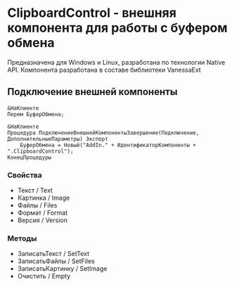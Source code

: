 # ClipboardControl - внешняя компонента для работы с буфером обмена

Предназначена для Windows и Linux, разработана по технологии Native API.
Компонента разработана в составе библиотеки VanessaExt

## Подключение внешней компоненты

```bsl
&НаКлиенте
Перем БуферОбмена;

&НаКлиенте
Процедура ПодключениеВнешнейКомпонентыЗавершение(Подключение, ДополнительныеПараметры) Экспорт
	БуферОбмена = Новый("AddIn." + ИдентификаторКомпоненты + ".ClipboardControl");
КонецПроцедуры	

```
### Свойства
- Текст / Text</a>
- Картинка / Image</a>
- Файлы / Files</a>
- Формат / Format</a>
- Версия / Version</a>

### Методы
- ЗаписатьТекст / SetText
- ЗаписатьФайлы / SetFiles
- ЗаписатьКартинку / SetImage
- Очистить / Empty
